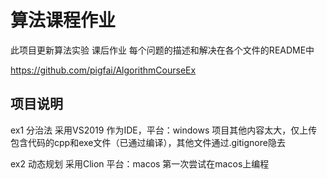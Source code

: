 # 算法课程作业

此项目更新算法实验 课后作业 每个问题的描述和解决在各个文件的README中

https://github.com/pigfai/AlgorithmCourseEx

## 项目说明

ex1 分治法 采用VS2019 作为IDE，平台：windows  项目其他内容太大，仅上传包含代码的cpp和exe文件（已通过编译），其他文件通过.gitignore隐去

ex2 动态规划 采用Clion 平台：macos  第一次尝试在macos上编程
